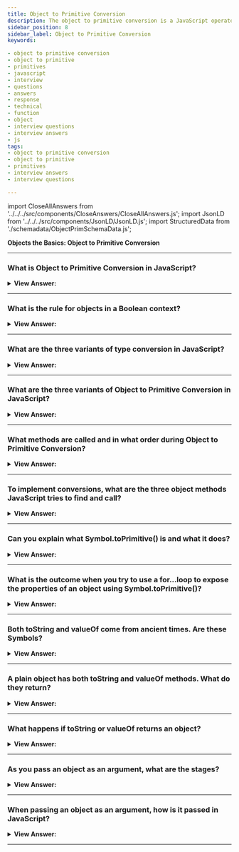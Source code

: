```yaml
---
title: Object to Primitive Conversion
description: The object to primitive conversion is a JavaScript operator that converts an object to a primitive value. All objects are true in a Boolean context. Interview
sidebar_position: 8
sidebar_label: Object to Primitive Conversion
keywords:

- object to primitive conversion
- object to primitive
- primitives
- javascript
- interview
- questions
- answers
- response
- technical
- function
- object
- interview questions
- interview answers
- js
tags:
- object to primitive conversion
- object to primitive
- primitives
- interview answers
- interview questions

---
```


import CloseAllAnswers from '../../../src/components/CloseAnswers/CloseAllAnswers.js';
import JsonLD from '../../../src/components/JsonLD/JsonLD.js';
import StructuredData from './schemadata/ObjectPrimSchemaData.js';

<JsonLD data={StructuredData} />

<head>
  <title>Object to Primitive Conversion | JavaScript Interview Questions</title>
</head>

**Objects the Basics: Object to Primitive Conversion**

<CloseAllAnswers />

---

### What is Object to Primitive Conversion in JavaScript?

<details>
  <summary><strong>View Answer:</strong></summary>
  <div>
  <div><strong>Interview Response:</strong> Object to Primitive Conversion in JavaScript is the process of converting an object to a primitive value (string, number, or boolean) when it is used in a context that expects a primitive.</div><br />
  <div><strong className="codeExample">Code Example:</strong><br /><br />

  <div></div>

```js
const obj = {
  valueOf() {
    return 42;
  },
  toString() {
    return "Object Value";
  }
};

console.log(obj + 10); // Output: 52
console.log(String(obj)); // Output: "Object Value"
```

  </div>
  </div>
</details>

---

### What is the rule for objects in a Boolean context?

<details>
  <summary><strong>View Answer:</strong></summary>
  <div>
  <div><strong>Interview Response:</strong> In a boolean context, all objects are considered truthy. When coerced to a boolean, they evaluate to true, regardless of their properties or content.
</div><br/>
  <div><strong>Technical Response:</strong> In JavaScript, the general rule is that when an object is converted to a boolean context (for instance, in a conditional like an `if` statement), it is considered `true`, regardless of its content. This includes empty objects `{}` and empty arrays `[]`.
</div><br />
  <div><strong className="codeExample">Code Example:</strong><br /><br />

  <div></div>

```js
let obj = {};

if (obj) {
  console.log("The object is truthy!");
} else {
  console.log("The object is falsy!");
}
```

  </div>
  </div>
</details>

---

### What are the three variants of type conversion in JavaScript?

<details>
  <summary><strong>View Answer:</strong></summary>
  <div>
  <div><strong>Interview Response:</strong> String, Number, and Boolean conversions are the three variants of primitive type conversion in JavaScript.</div><br />
  <div><strong>Technical Response:</strong> The three variants of type conversion include string, number, and default conversions. String conversion can happen explicitly when an object expects a string, and mathematical operations use explicit number conversion on primitives. In rare circumstances where the operator is unclear about what type to anticipate, the default gets used.
  </div><br />
  <div><strong className="codeExample">JavaScript has three type conversion methods:</strong><br /><br />

  <div></div>

**String Conversion**:

```javascript
let value = true;
console.log(typeof value); // boolean

value = String(value); // now value is a string "true"
console.log(typeof value); // string
```

**Number Conversion**:

```javascript
let str = "123";
console.log(typeof str); // string

let num = Number(str); // becomes a number 123
console.log(typeof num); // number
```

**Boolean Conversion**:

```javascript
console.log(Boolean(1)); // true
console.log(Boolean(0)); // false
console.log(Boolean("hello")); // true
console.log(Boolean("")); // false
```

All these conversions are mostly plain and intuitive except for some peculiar cases like `null` and `undefined`, which are non-numeric, non-string (except when null and undefined are implicitly converted to string), and falsy.

  </div>
  </div>
</details>

---

### What are the three variants of Object to Primitive Conversion in JavaScript?

<details>
  <summary><strong>View Answer:</strong></summary>
  <div>
  <div><strong>Interview Response:</strong> In JavaScript, Object to Primitive Conversion has three variants: ToPrimitive for general conversion, which calls valueOf or toString methods; ToNumber for numeric conversion, which also calls valueOf or toString methods; and ToString for string conversion, which calls toString or valueOf methods.
  </div><br />
  <div><strong>Technical Details:</strong> The process by which JavaScript tries to convert an object to a primitive value is called "object-to-primitive conversion". It's used when an object is used in a context where a primitive value is required, like in alert, mathematical operations, comparisons, etc.
  </div>
  <div><strong className="codeExample">Code Example:</strong><br /><br />

  <div></div>

```js
let user = {
  name: "John",
  money: 1000,

  [Symbol.toPrimitive](hint) {
    console.log(`hint: ${hint}`);
    return hint == "string" ? `{name: "${this.name}"}` : this.money;
  }
};

// conversions demo:
console.log(user); // hint: string -> {name: "John"}
console.log(+user); // hint: number -> 1000
console.log(user + 500); // hint: default -> 1500
```

  </div>
  </div>
</details>

---

### What methods are called and in what order during Object to Primitive Conversion?

<details>
  <summary><strong>View Answer:</strong></summary>
  <div>
  <div><strong>Interview Response:</strong> During Object to Primitive Conversion, JavaScript tries to call the methods valueOf(), toString(), and Symbol.toPrimitive() in that order.
  </div><br />
  <div><strong className="codeExample">ToPrimitive Algorithm:</strong><br /><br />

  <div></div>
  
  <img src="/img/object-to-primitive-conversion-javascript.png" />

  </div>
  </div>
</details>

---

### To implement conversions, what are the three object methods JavaScript tries to find and call?

<details>
  <summary><strong>View Answer:</strong></summary>
  <div>
  <div><strong>Interview Response:</strong> The three object methods include Symbol.toPrimtive (system symbol) if it exists. Otherwise, if the hint is a string, it will try Obj.toString() or Obj.valueOf(). Finally, if the hint is a number or default it will try Obj.valueOf() and Obj.toString().</div><br />
  <div><strong>Simplified:</strong> The three object methods include Symbol.toPrimitive, Obj.toString(), and/or Obj.valueOf().<br /><br />
  </div>
  </div>
</details>

---

### Can you explain what Symbol.toPrimitive() is and what it does?

<details>
  <summary><strong>View Answer:</strong></summary>
  <div>
  <div><strong>Interview Response:</strong> Symbol.toPrimitive() is a method that can be defined on an object to customize its conversion to a primitive value. It is called by the ToPrimitive() abstract operation.
</div><br />
  <div><strong className="codeExample">Code Example:</strong><br /><br />

  <div></div>

```js
let user = {
  name: 'John',
  money: 1000,

  [Symbol.toPrimitive](hint) {
    console.log(`hint: ${hint}`);
    return hint == 'string' ? `{name: "${this.name}"}` : this.money;
  },
};

// conversions demo:
console.log(user); // hint: string -> {name: "John"}
console.log(+user); // hint: number -> 1000
console.log(user + 500); // hint: default -> 1500
```

  </div>
  </div>
</details>

---

### What is the outcome when you try to use a for…loop to expose the properties of an object using Symbol.toPrimitive()?

<details>
  <summary><strong>View Answer:</strong></summary>
  <div>
  <div><strong>Interview Response:</strong> The result returns all properties except for the Symbol.toPrimitive because JavaScript does not expose Symbols in the global symbol registry in this fashion.
</div><br />
  <div><strong className="codeExample">Code Example:</strong><br /><br />

  <div></div>

```js
let user = {
  name: 'John',
  money: 1000,

  [Symbol.toPrimitive](hint) {
    alert(`hint: ${hint}`);
    return hint == 'string' ? `{name: "${this.name}"}` : this.money;
  },
};

for (let prop in user) {
  console.log(prop); // returns name, money but no Symbol
}
```

  </div>
  </div>
</details>

---

### Both toString and valueOf come from ancient times. Are these Symbols?

<details>
  <summary><strong>View Answer:</strong></summary>
  <div>
  <div><strong>Interview Response:</strong> No, because toString and valueOf came before Symbols debuted in the JavaScript codebase. They are regular string-name methods.</div><br />
  <div><strong>Technical Response:</strong> No, toString and valueOf are not considered Symbols in JavaScript. They are standard methods that come from JavaScript's Object.prototype and have been in the language since its inception.<br /><br />
  </div>

:::note

In ECMAScript 2015 (ES6), the Symbol.toPrimitive method was introduced as a way to customize primitive value conversion in a more modern and comprehensive way.

:::

  </div>
</details>

---

### A plain object has both toString and valueOf methods. What do they return?

<details>
  <summary><strong>View Answer:</strong></summary>
  <div>
  <div><strong>Interview Response:</strong> By default, a plain object's toString method returns "[object Object]", a string representation, and the valueOf method returns the object itself, without any conversion.
</div><br />
  <div><strong className="codeExample">Code Example:</strong><br /><br />

  <div></div>

```js
let user = { name: 'John' };

console.log(user); // [object Object]
console.log(user.valueOf() === user); // true
```

  </div>
  </div>
</details>

---

### What happens if toString or valueOf returns an object?

<details>
  <summary><strong>View Answer:</strong></summary>
  <div>
  <div><strong>Interview Response:</strong> There is no error, but such value gets ignored.</div><br />
  <div><strong>Technical Response:</strong> For historical reasons, if toString or valueOf returns an object, there is no error, but such value is ignored (like if the method did not exist). That is because, in ancient times, there was no good "error" concept in JavaScript.<br /><br />
  </div>
  </div>
</details>

---

### As you pass an object as an argument, what are the stages?

<details>
  <summary><strong>View Answer:</strong></summary>
  <div>
  <div><strong>Interview Response:</strong> The object gets converted to a primitive. If the resulting primitive is not the right type, it gets converted.</div><br />
  <div><strong>Technical Response:</strong> When passing an object as an argument, these stages occur: argument evaluation, object-to-primitive conversion if required by the function, function execution, and return value processing.
<br /><br />
    <ol>
        <li>The object gets converted into a primitive.</li>
        <li>If the resulting primitive is not of the right type, it gets converted.</li>
    </ol>
  </div><br />
  <div><strong className="codeExample">Code Example:</strong><br /><br />

  <div></div>

```js
let obj = {
  // toString handles all conversions in the absence of other methods
  toString() {
    return '2';
  },
};

console.log(obj * 2); // 4, object converted to primitive "2", then multiplication made it a number
```

  </div>
  </div>
</details>

---

### When passing an object as an argument, how is it passed in JavaScript?

<details>
  <summary><strong>View Answer:</strong></summary>
  <div>
  <div><strong>Interview Response:</strong> In JavaScript, when passing an object as an argument, it's passed by reference, meaning the function receives a reference to the original object, not a copy. This means that changes to the object will persist outside of the function.<br /><br />
  </div>
  </div>
</details>

---
